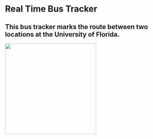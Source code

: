# Real Time Bus Tracker

## This bus tracker marks the route between two locations at the University of Florida.

<img src="bustracker.png" width='300'>
